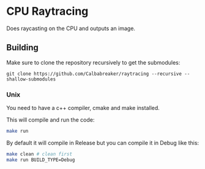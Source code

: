 # CPU Raytracing

Does raycasting on the CPU and outputs an image.

## Building

Make sure to clone the repository recursively to get the submodules:

```
git clone https://github.com/Calbabreaker/raytracing --recursive --shallow-submodules
```

### Unix

You need to have a c++ compiler, cmake and make installed.

This will compile and run the code:

```sh
make run
```

By default it will compile in Release but you can compile it in Debug like this:

```sh
make clean # clean first
make run BUILD_TYPE=Debug
```
